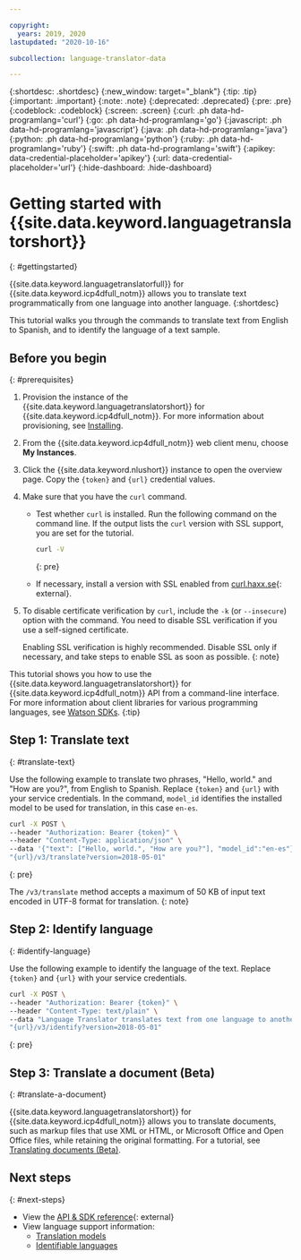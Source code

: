 ```yaml
---

copyright:
  years: 2019, 2020
lastupdated: "2020-10-16"

subcollection: language-translator-data

---
```


{:shortdesc: .shortdesc}
{:new_window: target="_blank"}
{:tip: .tip}
{:important: .important}
{:note: .note}
{:deprecated: .deprecated}
{:pre: .pre}
{:codeblock: .codeblock}
{:screen: .screen}
{:curl: .ph data-hd-programlang='curl'}
{:go: .ph data-hd-programlang='go'}
{:javascript: .ph data-hd-programlang='javascript'}
{:java: .ph data-hd-programlang='java'}
{:python: .ph data-hd-programlang='python'}
{:ruby: .ph data-hd-programlang='ruby'}
{:swift: .ph data-hd-programlang='swift'}
{:apikey: data-credential-placeholder='apikey'}
{:url: data-credential-placeholder='url'}
{:hide-dashboard: .hide-dashboard}

# Getting started with {{site.data.keyword.languagetranslatorshort}}
{: #gettingstarted}

{{site.data.keyword.languagetranslatorfull}} for {{site.data.keyword.icp4dfull_notm}} allows you to translate text programmatically from one language into another language.
{:shortdesc}

This tutorial walks you through the commands to translate text from English to Spanish, and to identify the language of a text sample.

## Before you begin
{: #prerequisites}

1.  Provision the instance of the {{site.data.keyword.languagetranslatorshort}} for {{site.data.keyword.icp4dfull_notm}}. For more information about provisioning, see [Installing](/docs/language-translator-data?topic=language-translator-data-install).
1.  From the {{site.data.keyword.icp4dfull_notm}} web client menu, choose **My Instances**.
1.  Click the {{site.data.keyword.nlushort}} instance to open the overview page. Copy the `{token}` and `{url}` credential values.
1.  Make sure that you have the `curl` command.
    - Test whether `curl` is installed. Run the following command on the command line. If the output lists the `curl` version with SSL support, you are set for the tutorial.

        ```bash
        curl -V
        ```
        {: pre}
    - If necessary, install a version with SSL enabled from [curl.haxx.se](https://curl.haxx.se/){: external}.
1.  To disable certificate verification by `curl`, include the `-k` (or `--insecure`) option with the command. You need to disable SSL verification if you use a self-signed certificate.

    Enabling SSL verification is highly recommended. Disable SSL only if necessary, and take steps to enable SSL as soon as possible.
    {: note}

This tutorial shows you how to use the {{site.data.keyword.languagetranslatorshort}} for {{site.data.keyword.icp4dfull_notm}} API from a command-line interface. For more information about client libraries for various programming languages, see [Watson SDKs](/docs/natural-language-understanding-data?topic=watson-using-sdks#using-sdks).
{:tip}

## Step 1: Translate text
{: #translate-text}

Use the following example to translate two phrases, "Hello, world." and "How are you?", from English to Spanish. <span class="hide-dashboard">Replace `{token}` and `{url}` with your service credentials.</span> In the command, `model_id` identifies the installed model to be used for translation, in this case `en-es`.

```bash
curl -X POST \
--header "Authorization: Bearer {token}" \
--header "Content-Type: application/json" \
--data '{"text": ["Hello, world.", "How are you?"], "model_id":"en-es"}' \
"{url}/v3/translate?version=2018-05-01"
```
{: pre}

The `/v3/translate` method accepts a maximum of 50 KB of input text encoded in UTF-8 format for translation.
{: note}

## Step 2: Identify language
{: #identify-language}

Use the following example to identify the language of the text. <span class="hide-dashboard">Replace `{token}` and `{url}` with your service credentials.</span>

```bash
curl -X POST \
--header "Authorization: Bearer {token}" \
--header "Content-Type: text/plain" \
--data "Language Translator translates text from one language to another" \
"{url}/v3/identify?version=2018-05-01"
```
{: pre}

## Step 3: Translate a document (Beta)
{: #translate-a-document}

{{site.data.keyword.languagetranslatorshort}} for {{site.data.keyword.icp4dfull_notm}} allows you to translate documents, such as markup files that use XML or HTML, or Microsoft Office and Open Office files, while retaining the original formatting. For a tutorial, see [Translating documents (Beta)](/docs/language-translator-data?topic=language-translator-data-document-translator-tutorial).

## Next steps
{: #next-steps}

- View the [API & SDK reference](https://{DomainName}/apidocs/language-translator-data){: external}
- View language support information:
    - [Translation models](/docs/language-translator-data?topic=language-translator-data-translation-models)
    - [Identifiable languages](/docs/language-translator-data?topic=language-translator-data-identifiable-languages)
